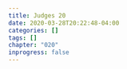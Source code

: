 ```yaml
---
title: Judges 20
date: 2020-03-28T20:22:48-04:00
categories: []
tags: []
chapter: "020"
inprogress: false
---
```


